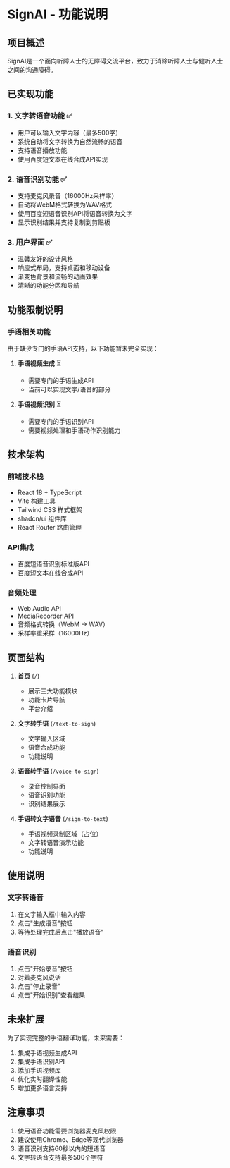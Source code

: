 # SignAI - 功能说明

## 项目概述

SignAI是一个面向听障人士的无障碍交流平台，致力于消除听障人士与健听人士之间的沟通障碍。

## 已实现功能

### 1. 文字转语音功能 ✅
- 用户可以输入文字内容（最多500字）
- 系统自动将文字转换为自然流畅的语音
- 支持语音播放功能
- 使用百度短文本在线合成API实现

### 2. 语音识别功能 ✅
- 支持麦克风录音（16000Hz采样率）
- 自动将WebM格式转换为WAV格式
- 使用百度短语音识别API将语音转换为文字
- 显示识别结果并支持复制到剪贴板

### 3. 用户界面 ✅
- 温馨友好的设计风格
- 响应式布局，支持桌面和移动设备
- 渐变色背景和流畅的动画效果
- 清晰的功能分区和导航

## 功能限制说明

### 手语相关功能
由于缺少专门的手语API支持，以下功能暂未完全实现：

1. **手语视频生成** ⏳
   - 需要专门的手语生成API
   - 当前可以实现文字/语音的部分

2. **手语视频识别** ⏳
   - 需要专门的手语识别API
   - 需要视频处理和手语动作识别能力

## 技术架构

### 前端技术栈
- React 18 + TypeScript
- Vite 构建工具
- Tailwind CSS 样式框架
- shadcn/ui 组件库
- React Router 路由管理

### API集成
- 百度短语音识别标准版API
- 百度短文本在线合成API

### 音频处理
- Web Audio API
- MediaRecorder API
- 音频格式转换（WebM → WAV）
- 采样率重采样（16000Hz）

## 页面结构

1. **首页** (`/`)
   - 展示三大功能模块
   - 功能卡片导航
   - 平台介绍

2. **文字转手语** (`/text-to-sign`)
   - 文字输入区域
   - 语音合成功能
   - 功能说明

3. **语音转手语** (`/voice-to-sign`)
   - 录音控制界面
   - 语音识别功能
   - 识别结果展示

4. **手语转文字语音** (`/sign-to-text`)
   - 手语视频录制区域（占位）
   - 文字转语音演示功能
   - 功能说明

## 使用说明

### 文字转语音
1. 在文字输入框中输入内容
2. 点击"生成语音"按钮
3. 等待处理完成后点击"播放语音"

### 语音识别
1. 点击"开始录音"按钮
2. 对着麦克风说话
3. 点击"停止录音"
4. 点击"开始识别"查看结果

## 未来扩展

为了实现完整的手语翻译功能，未来需要：

1. 集成手语视频生成API
2. 集成手语识别API
3. 添加手语视频库
4. 优化实时翻译性能
5. 增加更多语言支持

## 注意事项

1. 使用语音功能需要浏览器麦克风权限
2. 建议使用Chrome、Edge等现代浏览器
3. 语音识别支持60秒以内的短语音
4. 文字转语音支持最多500个字符
